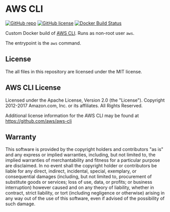 # AWS CLI

[![GitHub repo](https://img.shields.io/badge/github-repo-blue.svg)](https://github.com/meltwater/docker-aws-cli)
[![GitHub license](https://img.shields.io/github/license/meltwater/docker-aws-cli.svg)](./LICENSE.txt)
[![Docker Build Status](https://img.shields.io/docker/build/meltwater/aws-cli.svg)](https://hub.docker.com/r/meltwater/aws-cli/)

Custom Docker build of [AWS CLI].
Runs as non-root user `aws`.

The entrypoint is the `aws` command.

[AWS CLI]: https://aws.amazon.com/cli/

## License

The all files in this repository are licensed under the MIT license.

## AWS CLI License

Licensed under the Apache License, Version 2.0 (the "License").
Copyright 2012-2017 Amazon.com, Inc. or its affiliates. All Rights Reserved.

Additional license information for the AWS CLI may be found at
https://github.com/aws/aws-cli

## Warranty

This software is provided by the copyright holders and contributors "as is" and
any express or implied warranties, including, but not limited to, the implied
warranties of merchantability and fitness for a particular purpose are
disclaimed. In no event shall the copyright holder or contributors be liable for
any direct, indirect, incidental, special, exemplary, or consequential damages
(including, but not limited to, procurement of substitute goods or services;
loss of use, data, or profits; or business interruption) however caused and on
any theory of liability, whether in contract, strict liability, or tort
(including negligence or otherwise) arising in any way out of the use of this
software, even if advised of the possibility of such damage.
